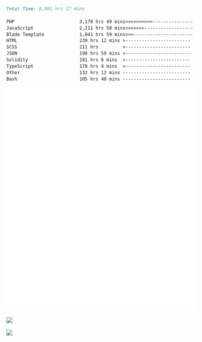<!--START_SECTION:waka-->

```markdown
Total Time: 8,001 hrs 17 mins

PHP                        3,178 hrs 49 mins>>>>>>>>>>---------------   39.08 %
JavaScript                 2,211 hrs 50 mins>>>>>>>------------------   27.19 %
Blade Template             1,041 hrs 59 mins>>>----------------------   12.81 %
HTML                       239 hrs 12 mins >------------------------   02.94 %
SCSS                       211 hrs         >------------------------   02.59 %
JSON                       198 hrs 59 mins >------------------------   02.45 %
Solidity                   181 hrs 6 mins  >------------------------   02.23 %
TypeScript                 178 hrs 4 mins  >------------------------   02.19 %
Other                      132 hrs 12 mins -------------------------   01.63 %
Bash                       105 hrs 40 mins -------------------------   01.30 %
```

<!--END_SECTION:waka-->

![](https://raw.githubusercontent.com/DrMaxis/github-stats-transparent/output/generated/overview.svg)
![](https://raw.githubusercontent.com/DrMaxis/github-stats-transparent/output/generated/languages.svg)

![](https://git-readme-stats-drmaxis-projects.vercel.app/api?username=drmaxis&show_icons=true&theme=outrun&count_private=true&show=reviews,discussions_started,discussions_answered,prs_merged,prs_merged_percentage&custom_title=2024%20Github%20Rank)
 
<a href="https://count.getloli.com/"><img src="https://count.getloli.com/get/@:maxis-the-alchemist?theme=rule34"></a>
<!-- https://count.getloli.com/get/@alchemist?theme=rule34 -->
<br>
